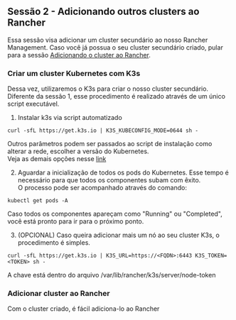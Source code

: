 ## Sessão 2 - Adicionando outros clusters ao Rancher
Essa sessão visa adicionar um cluster secundário ao nosso Rancher Management.
Caso você já possua o seu cluster secundário criado, pular para a sessão [Adicionando o cluster ao Rancher]().

### Criar um cluster Kubernetes com K3s
Dessa vez, utilizaremos o K3s para criar o nosso cluster secundário.
Diferente da sessão 1, esse procedimento é realizado através de um único script executável.

1. Instalar k3s via script automatizado
```
curl -sfL https://get.k3s.io | K3S_KUBECONFIG_MODE=0644 sh -
```
Outros parâmetros podem ser passados ao script de instalação como alterar a rede, escolher a versão do Kubernetes.<br/> Veja as demais opções nesse [link](https://rancher.com/docs/k3s/latest/en/installation/install-options/)

2. Aguardar a inicialização de todos os pods do Kubernetes. Esse tempo é necessário para que todos os componentes subam com êxito.<br/>
O processo pode ser acompanhado através do comando: 
```
kubectl get pods -A
```
Caso todos os componentes apareçam como "Running" ou "Completed", você está pronto para ir para o próximo ponto.

3. (OPCIONAL) Caso queira adicionar mais um nó ao seu cluster K3s, o procedimento é simples.
```
curl -sfL https://get.k3s.io | K3S_URL=https://<FQDN>:6443 K3S_TOKEN=<TOKEN> sh -
```
A chave está dentro do arquivo /var/lib/rancher/k3s/server/node-token

### Adicionar cluster ao Rancher
Com o cluster criado, é fácil adiciona-lo ao Rancher
